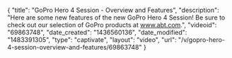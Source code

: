 {
    "title": "GoPro Hero 4 Session - Overview and Features",
    "description": "Here are some new features of the new GoPro Hero 4 Session! Be sure to check out our selection of GoPro products at www.abt.com.",
    "videoid": "69863748",
    "date_created": "1436560136",
    "date_modified": "1483391305",
    "type": "captivate",
    "layout": "video",
    "url": "\/v\/gopro-hero-4-session-overview-and-features\/69863748"
}